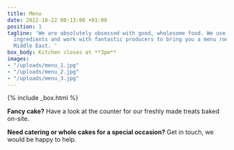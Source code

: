 ```yaml
---
title: Menu
date: 2022-10-22 00:13:00 +01:00
position: 1
tagline: 'We are absolutely obsessed with good, wholesome food. We use the freshest
  ingredients and work with fantastic producers to bring you a menu rooted in the
  Middle East. '
box_body: Kitchen closes at **3pm**
images:
- "/uploads/menu_1.jpg"
- "/uploads/menu_2.jpg"
- "/uploads/menu_3.jpg"
---
```


{% include _box.html %}

**Fancy cake?** Have a look at the counter for our freshly made treats baked on-site.

**Need catering or whole cakes for a special occasion?** Get in touch, we would be happy to help. 
